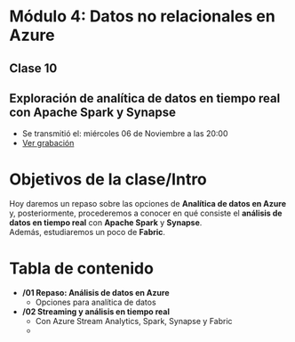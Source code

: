 # Módulo 4: Datos no relacionales en Azure

## Clase 10

## **Exploración de analítica de datos en tiempo real con Apache Spark y Synapse**
  - Se transmitió el: miércoles 06 de Noviembre a las 20:00
  - [Ver grabación](https://codigofacilito.com/videos/introduccion-exploracion-de-analitica-de-datos-en-tiempo-real-con-apache-spark-y-synapse)
  

  
  
# Objetivos de la clase/Intro

Hoy daremos un repaso sobre las opciones de **Analítica de datos en Azure** y, posteriormente, procederemos a conocer en qué consiste el **análisis de datos en tiempo real** con **Apache Spark** y **Synapse**.  
Además, estudiaremos un poco de **Fabric**.


# Tabla de contenido

- **/01 Repaso: Análisis de datos en Azure**
  - Opciones para analítica de datos  
- **/02 Streaming y análisis en tiempo real**
  - Con Azure Stream Analytics, Spark, Synapse y Fabric
  - 
  





